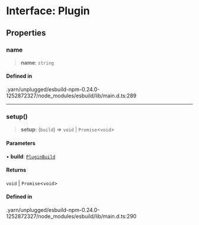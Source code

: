 # Interface: Plugin

## Properties

### name

> **name**: `string`

#### Defined in

.yarn/unplugged/esbuild-npm-0.24.0-1252872327/node\_modules/esbuild/lib/main.d.ts:289

***

### setup()

> **setup**: (`build`) => `void` \| `Promise`\<`void`\>

#### Parameters

• **build**: [`PluginBuild`](PluginBuild.md)

#### Returns

`void` \| `Promise`\<`void`\>

#### Defined in

.yarn/unplugged/esbuild-npm-0.24.0-1252872327/node\_modules/esbuild/lib/main.d.ts:290
